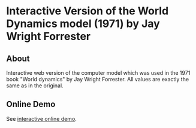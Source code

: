 # Interactive Version of the World Dynamics model (1971) by Jay Wright Forrester

## About
Interactive web version of the computer model which was used in the 1971 book "World dynamics" by Jay Wright Forrester.
All values are exactly the same as in the original.

## Online Demo
See [interactive online demo](https://worlddynamics.web.app/).
